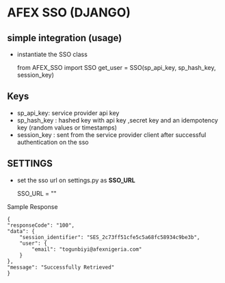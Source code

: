 
# AFEX SSO (DJANGO)




## simple integration (usage)

   - instantiate the SSO class


      from AFEX_SSO import SSO
      get_user = SSO(sp_api_key, sp_hash_key, session_key)

      

## Keys
    
- sp_api_key: service provider api key
- sp_hash_key : hashed key with api key ,secret key and an idempotency key (random values or timestamps)
- session_key : sent from the service provider client after successful authentication on the sso 

## SETTINGS

- set the sso url on settings.py as **SSO_URL**


    SSO_URL = ""

Sample Response

    {
    "responseCode": "100",
    "data": {
        "session_identifier": "SES_2c73ff51cfe5c5a68fc58934c9be3b",
        "user": {
            "email": "togunbiyi@afexnigeria.com"
        }
    },
    "message": "Successfully Retrieved"
    }

